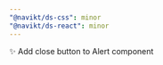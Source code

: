 ```yaml
---
"@navikt/ds-css": minor
"@navikt/ds-react": minor
---
```


:sparkles: Add close button to Alert component
